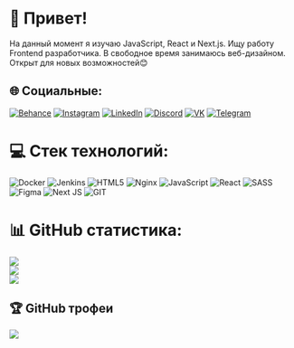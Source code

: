 # 💫 Привет!
На данный момент я изучаю JavaScript, React и Next.js. Ищу работу Frontend разработчика. В свободное время занимаюсь веб-дизайном. Открыт для новых возможностей😊


## 🌐 Социальные:
[![Behance](https://img.shields.io/badge/Behance-1769ff?logo=behance&logoColor=white)](https://www.behance.net/5cf79417) 
[![Instagram](https://img.shields.io/badge/Instagram-%23E4405F.svg?logo=Instagram&logoColor=white)](https://www.instagram.com/sinkvane/) 
[![LinkedIn](https://img.shields.io/badge/LinkedIn-%230077B5.svg?logo=linkedin&logoColor=white)](https://www.linkedin.com/in/nikita-topcheyev-905522276/) 
[![Discord](https://img.shields.io/badge/Discord-%237289DA.svg?logo=discord&logoColor=white)](https://discord.gg/JeltokFront#5185) 
[![VK](https://img.shields.io/badge/VK-%231DA1F2.svg?logo=VK&logoColor=white)](https://vk.com/sinkvane) 
[![Telegram](https://img.shields.io/badge/-Telegram-red?color=blue&logo=telegram&logoColor=white)](https://t.me/nikitasinkvane)

# 💻 Стек технологий:
![Docker](https://img.shields.io/badge/docker-%230db7ed.svg?style=for-the-badge&logo=docker&logoColor=white) ![Jenkins](https://img.shields.io/badge/jenkins-%232C5263.svg?style=for-the-badge&logo=jenkins&logoColor=white) ![HTML5](https://img.shields.io/badge/html5-%23E34F26.svg?style=for-the-badge&logo=html5&logoColor=white) ![Nginx](https://img.shields.io/badge/nginx-%23009639.svg?style=for-the-badge&logo=nginx&logoColor=white) ![JavaScript](https://img.shields.io/badge/javascript-%23323330.svg?style=for-the-badge&logo=javascript&logoColor=%23F7DF1E) ![React](https://img.shields.io/badge/react-%2320232a.svg?style=for-the-badge&logo=react&logoColor=%2361DAFB) ![SASS](https://img.shields.io/badge/SASS-hotpink.svg?style=for-the-badge&logo=SASS&logoColor=white) ![Figma](https://img.shields.io/badge/figma-%23F24E1E.svg?style=for-the-badge&logo=figma&logoColor=white) ![Next JS](https://img.shields.io/badge/Next-black?style=for-the-badge&logo=next.js&logoColor=white) ![GIT](https://img.shields.io/badge/Git-fc6d26?style=for-the-badge&logo=git&logoColor=white)
# 📊 GitHub статистика:
![](https://github-readme-stats.vercel.app/api?username=sinkvane&theme=dark&hide_border=false&include_all_commits=true&count_private=true)<br/>
![](https://github-readme-streak-stats.herokuapp.com/?user=sinkvane&theme=dark&hide_border=false)<br/>
![](https://github-readme-stats.vercel.app/api/top-langs/?username=sinkvane&theme=dark&hide_border=false&include_all_commits=true&count_private=true&layout=compact)

## 🏆 GitHub трофеи
![](https://github-profile-trophy.vercel.app/?username=sinkvane&theme=radical&no-frame=false&no-bg=false&margin-w=4)
